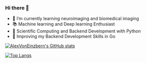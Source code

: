 ### Hi there 👋

- :brain:  I’m currently learning neuroimaging and biomedical imaging
- :books: Machine learning and Deep learning Enthusiast
- :snake: Scientific Computing and Backend Development with Python
- :gem: Improving my Backend Development Skills in Go
<!--
**AlexVonEinzbern/AlexVonEinzbern** is a ✨ _special_ ✨ repository because its `README.md` (this file) appears on your GitHub profile.

Here are some ideas to get you started:

- 🔭 I’m currently working on ...
- 🌱 I’m currently learning ...
- 👯 I’m looking to collaborate on ...
- 🤔 I’m looking for help with ...
- 💬 Ask me about ...
- 📫 How to reach me: ...
- 😄 Pronouns: ...
- ⚡ Fun fact: ...
-->

[![AlexVonEinzbern's GitHub stats](https://github-readme-stats.vercel.app/api?username=AlexVonEinzbern&show_icons=true&hide_border=true&theme=buefy&hide=prs,issues)](https://github.com/anuraghazra/github-readme-stats)

[![Top Langs](https://github-readme-stats.vercel.app/api/top-langs/?username=AlexVonEinzbern&layout=compact&hide_border=true&hide=java)](https://github.com/anuraghazra/github-readme-stats)

